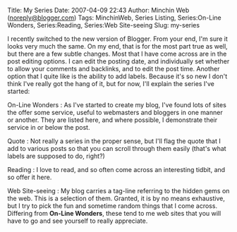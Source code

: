 Title: My Series
Date: 2007-04-09 22:43
Author: Minchin Web (noreply@blogger.com)
Tags: MinchinWeb, Series Listing, Series:On-Line Wonders, Series:Reading, Series:Web Site-seeing
Slug: my-series

I recently switched to the new version of Blogger. From your end, I'm
sure it looks very much the same. On my end, that is for the most part
true as well, but there are a few subtle changes. Most that I have come
across are in the post editing options. I can edit the posting date, and
individually set whether to allow your comments and backlinks, and to
edit the post time. Another option that I quite like is the ability to
add labels. Because it's so new I don't think I've really got the hang
of it, but for now, I'll explain the series I've started:

On-Line Wonders
:   As I've started to create my blog, I've found lots of sites the
    offer some service, useful to webmasters and bloggers in one manner
    or another. They are listed here, and where possible, I demonstrate
    their service in or below the post.

Quote
:   Not really a series in the proper sense, but I'll flag the quote
    that I add to various posts so that you can scroll through them
    easily (that's what labels are supposed to do, right?)

Reading
:   I love to read, and so often come across an interesting tidbit, and
    so offer it here.

Web Site-seeing
:   My blog carries a tag-line referring to the hidden gems on the web.
    This is a selection of them. Granted, it is by no means exhaustive,
    but I try to pick the fun and sometime random things that I come
    across. Differing from **On-Line Wonders**, these tend to me web
    sites that you will have to go and see yourself to really
    appreciate.

</p>

